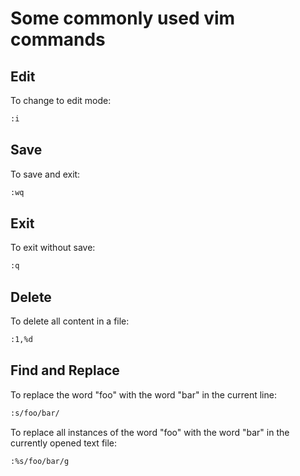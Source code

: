 # Some commonly used vim commands

## Edit

To change to edit mode:

```bash 
:i 
```

## Save 

To save and exit:

```bash
:wq
``` 

## Exit

To exit without save:

```bash 
:q 
```

## Delete

To delete all content in a file:

```bash
:1,%d
```

## Find and Replace

To replace the word "foo" with the word "bar" in the current line:

```bash 
:s/foo/bar/
```

To replace all instances of the word "foo" with the word "bar" in the currently opened text file:

```bash 
:%s/foo/bar/g
```

